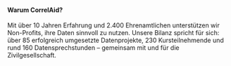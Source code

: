 #### Warum CorrelAid?

Mit über 10 Jahren Erfahrung und 2.400 Ehrenamtlichen unterstützen wir Non-Profits, ihre Daten sinnvoll zu nutzen. Unsere Bilanz spricht für sich: über 85 erfolgreich umgesetzte Datenprojekte, 230 Kursteilnehmende und rund 160 Datensprechstunden – gemeinsam mit und für die Zivilgesellschaft.
